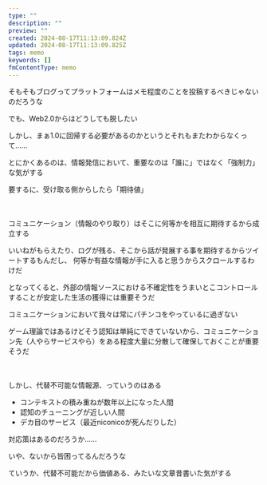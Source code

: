 ```yaml
---
type: ""
description: ""
preview: ""
created: 2024-08-17T11:13:09.824Z
updated: 2024-08-17T11:13:09.825Z
tags: memo
keywords: []
fmContentType: memo
---
```

そもそもブログってプラットフォームはメモ程度のことを投稿するべきじゃないのだろうな

でも、Web2.0からはどうしても脱したい

しかし、まぁ1.0に回帰する必要があるのかというとそれもまたわからなくって……

とにかくあるのは、情報発信において、重要なのは「誰に」ではなく「強制力」な気がする

要するに、受け取る側からしたら「期待値」

　

コミュニケーション（情報のやり取り）はそこに何等かを相互に期待するから成立する

いいねがもらえたり、ログが残る、そこから話が発展する事を期待するからツイートするもんだし、
何等か有益な情報が手に入ると思うからスクロールするわけだ

となってくると、外部の情報ソースにおける不確定性をうまいとこコントロールすることが安定した生活の獲得には重要そうだ

コミュニケーションにおいて我々は常にパチンコをやっているに過ぎない

ゲーム理論ではあるけどそう認知は単純にできていないから、コミュニケーション先（人やらサービスやら）をある程度大量に分散して確保しておくことが重要そうだ

　

しかし、代替不可能な情報源、っていうのはある

- コンテキストの積み重ねが数年以上になった人間
- 認知のチューニングが近しい人間
- デカ目のサービス（最近niconicoが死んだりした）

対応策はあるのだろうか……

いや、ないから皆困ってるんだろうな

ていうか、代替不可能だから価値ある、みたいな文章昔書いた気がする




